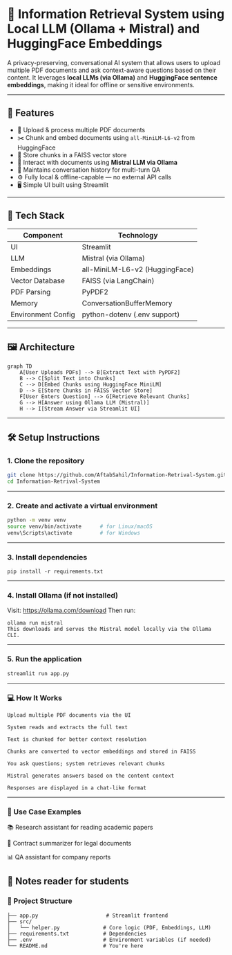 # 🧠 Information Retrieval System using Local LLM (Ollama + Mistral) and HuggingFace Embeddings

A privacy-preserving, conversational AI system that allows users to upload multiple PDF documents and ask context-aware questions based on their content. It leverages **local LLMs (via Ollama)** and **HuggingFace sentence embeddings**, making it ideal for offline or sensitive environments.

---

## 🚀 Features

- 📁 Upload & process multiple PDF documents
- ✂️ Chunk and embed documents using `all-MiniLM-L6-v2` from HuggingFace
- 🔎 Store chunks in a FAISS vector store
- 🤖 Interact with documents using **Mistral LLM via Ollama**
- 🧠 Maintains conversation history for multi-turn QA
- ⚙️ Fully local & offline-capable — no external API calls
- 🖥️ Simple UI built using Streamlit

---

## 🧱 Tech Stack

| Component            | Technology                         |
|---------------------|-------------------------------------|
| UI                  | Streamlit                           |
| LLM                 | Mistral (via Ollama)                |
| Embeddings          | all-MiniLM-L6-v2 (HuggingFace)      |
| Vector Database     | FAISS (via LangChain)               |
| PDF Parsing         | PyPDF2                              |
| Memory              | ConversationBufferMemory            |
| Environment Config  | python-dotenv (.env support)        |

---

## 🖼️ Architecture

```mermaid
graph TD
    A[User Uploads PDFs] --> B[Extract Text with PyPDF2]
    B --> C[Split Text into Chunks]
    C --> D[Embed Chunks using HuggingFace MiniLM]
    D --> E[Store Chunks in FAISS Vector Store]
    F[User Enters Question] --> G[Retrieve Relevant Chunks]
    G --> H[Answer using Ollama LLM (Mistral)]
    H --> I[Stream Answer via Streamlit UI]
```
---

## 🛠️ Setup Instructions

### 1. Clone the repository

```bash
git clone https://github.com/AftabSahil/Information-Retrival-System.git
cd Information-Retrival-System
```
---
### 2. Create and activate a virtual environment

```bash
python -m venv venv
source venv/bin/activate      # for Linux/macOS
venv\Scripts\activate         # for Windows
```
---
### 3. Install dependencies
```
pip install -r requirements.txt
```
---
### 4. Install Ollama (if not installed)
Visit: https://ollama.com/download
Then run:
```
ollama run mistral
This downloads and serves the Mistral model locally via the Ollama CLI.
```

---
### 5. Run the application
```bash
streamlit run app.py
```
---
### 💻 How It Works
```
Upload multiple PDF documents via the UI

System reads and extracts the full text

Text is chunked for better context resolution

Chunks are converted to vector embeddings and stored in FAISS

You ask questions; system retrieves relevant chunks

Mistral generates answers based on the content context

Responses are displayed in a chat-like format
```
---
### 🧪 Use Case Examples
📚 Research assistant for reading academic papers

🧾 Contract summarizer for legal documents

📊 QA assistant for company reports

📕 Notes reader for students
---
### 📂 Project Structure
```
├── app.py                      # Streamlit frontend
├── src/
│   └── helper.py              # Core logic (PDF, Embeddings, LLM)
├── requirements.txt           # Dependencies
├── .env                       # Environment variables (if needed)
└── README.md                  # You're here
```
